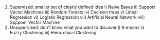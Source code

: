 1) Supervised: smaller set of clearly defined idea
  i) Naive Bayes
  ii) Support Vector Machines
  iii) Random Forests
  iv) Decision trees
  v) Linear Regression
  vi) Logistic Regression
  vii) Artificial Neural Network
  viii) Suppoer Vector Machine
2) Unsupervised: don't know what you want to discover
  i) K-means
  ii) Fuzzy Clustering
  iii) Hierarchical Clustering
